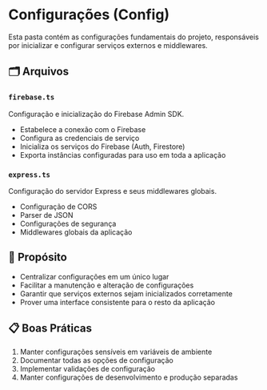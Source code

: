 # Configurações (Config)

Esta pasta contém as configurações fundamentais do projeto, responsáveis por inicializar e configurar serviços externos e middlewares.

## 🗂 Arquivos

### `firebase.ts`
Configuração e inicialização do Firebase Admin SDK.
- Estabelece a conexão com o Firebase
- Configura as credenciais de serviço
- Inicializa os serviços do Firebase (Auth, Firestore)
- Exporta instâncias configuradas para uso em toda a aplicação

### `express.ts`
Configuração do servidor Express e seus middlewares globais.
- Configuração de CORS
- Parser de JSON
- Configurações de segurança
- Middlewares globais da aplicação

## 🔧 Propósito
- Centralizar configurações em um único lugar
- Facilitar a manutenção e alteração de configurações
- Garantir que serviços externos sejam inicializados corretamente
- Prover uma interface consistente para o resto da aplicação

## 📋 Boas Práticas
1. Manter configurações sensíveis em variáveis de ambiente
2. Documentar todas as opções de configuração
3. Implementar validações de configuração
4. Manter configurações de desenvolvimento e produção separadas 